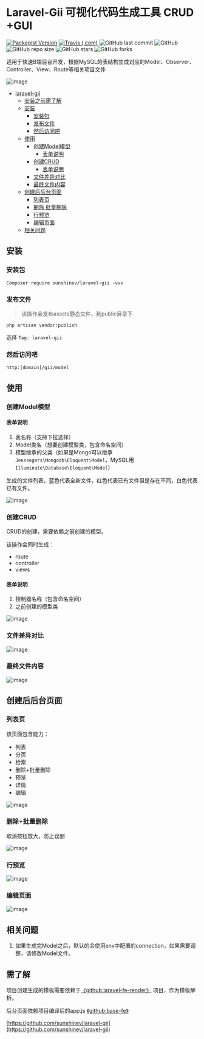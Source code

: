 # Laravel-Gii 可视化代码生成工具  CRUD +GUI 
[![Packagist Version](https://img.shields.io/packagist/v/sunshinev/laravel-gii)](https://packagist.org/packages/sunshinev/laravel-gii)
[![Travis (.com)](https://img.shields.io/travis/com/sunshinev/laravel-gii)](https://travis-ci.com/sunshinev/laravel-gii/)
![GitHub last commit](https://img.shields.io/github/last-commit/sunshinev/laravel-gii)
![GitHub](https://img.shields.io/github/license/sunshinev/laravel-gii)
![GitHub repo size](https://img.shields.io/github/repo-size/sunshinev/laravel-gii)
![GitHub stars](https://img.shields.io/github/stars/sunshinev/laravel-gii?style=social)
![GitHub forks](https://img.shields.io/github/forks/sunshinev/laravel-gii?style=social)


适用于快速B端后台开发，根据MySQL的表结构生成对应的Model、Observer、Controller、View、Route等相关项目文件

![image](https://github.com/sunshinev/remote_pics/raw/master/laravel-gii/controller.png)



 * [laravel-gii](#laravel-gii)
      * [安装之前需了解](#安装之前需了解)
      * [安装](#安装)
         * [安装包](#安装包)
         * [发布文件](#发布文件)
         * [然后访问吧](#然后访问吧)
      * [使用](#使用)
         * [创建Model模型](#创建model模型)
            * [表单说明](#表单说明)
         * [创建CRUD](#创建crud)
            * [表单说明](#表单说明-1)
         * [文件差异对比](#文件差异对比)
         * [最终文件内容](#最终文件内容)
      * [创建后后台页面](#创建后后台页面)
         * [列表页](#列表页)
         * [删除 批量删除](#删除批量删除)
         * [行预览](#行预览)
         * [编辑页面](#编辑页面)
      * [相关问题](#相关问题)


## 安装

### 安装包

```
Composer require sunshinev/laravel-gii -vvv
```



### 发布文件
> 该操作会发布assets静态文件，到public目录下

```
php artisan vendor:publish
```
选择
`Tag: laravel-gii`


### 然后访问吧
`http:[domain]/gii/model`


## 使用


### 创建Model模型

#### 表单说明
1. 表名称（支持下拉选择）
2. Model类名（想要创建模型类，包含命名空间）
3. 模型继承的父类（如果是Mongo可以继承`Jenssegers\Mongodb\Eloquent\Model`，MySQL用`Illuminate\Database\Eloquent\Model`）


生成的文件列表，蓝色代表全新文件，红色代表已有文件但是存在不同，白色代表已有文件。

![image](https://github.com/sunshinev/remote_pics/raw/master/laravel-gii/success.png)

### 创建CRUD

CRUD的创建，需要依赖之前创建的模型。

该操作会同时生成：

- route
- controller
- views

#### 表单说明

1. 控制器名称（包含命名空间）
2. 之前创建的模型类

![image](https://github.com/sunshinev/remote_pics/raw/master/laravel-gii/controller.png)

### 文件差异对比
![image](https://github.com/sunshinev/remote_pics/raw/master/laravel-gii/diff2.png)

### 最终文件内容
![image](https://github.com/sunshinev/remote_pics/raw/master/laravel-gii/viewfile.png)


## 创建后后台页面

### 列表页
该页面包含能力：

- 列表
- 分页
- 检索
- 删除+批量删除
- 预览
- 详情
- 编辑

![image](https://github.com/sunshinev/remote_pics/raw/master/laravel-gii/bg/bg_list.png)
### 删除+批量删除
取消按钮放大，防止误删

![image](https://github.com/sunshinev/remote_pics/raw/master/laravel-gii/bg/bg_delete.png)

### 行预览
![image](https://github.com/sunshinev/remote_pics/raw/master/laravel-gii/bg/bg_view.png)

### 编辑页面
![image](https://github.com/sunshinev/remote_pics/raw/master/laravel-gii/bg/bg_edit.png)

## 相关问题

1. 如果生成完Model之后，默认的会使用env中配置的connection，如果需要调整，请修改Model文件。

## 需了解

项目创建生成的模板需要依赖于[《github:laravel-fe-render》](https://github.com/sunshinev/laravel-fe-render) 项目，作为模板解析。

后台页面依赖项目编译后的app.js [《github:base-fe》](https://github.com/sunshinev/base-fe) 

[https://github.com/sunshinev/laravel-gii](https://github.com/sunshinev/laravel-gii)
